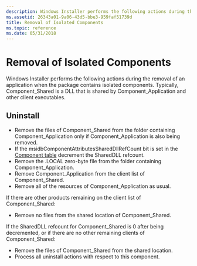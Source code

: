 ```yaml
---
description: Windows Installer performs the following actions during the removal of an application when the package contains isolated components. Typically, Component\_Shared is a DLL that is shared by Component\_Application and other client executables.
ms.assetid: 26343a01-9a06-43d5-bbe3-959faf51739d
title: Removal of Isolated Components
ms.topic: reference
ms.date: 05/31/2018
---
```


# Removal of Isolated Components

Windows Installer performs the following actions during the removal of an application when the package contains isolated components. Typically, Component\_Shared is a DLL that is shared by Component\_Application and other client executables.

## Uninstall

-   Remove the files of Component\_Shared from the folder containing Component\_Application only if Component\_Application is also being removed.
-   If the msidbComponentAttributesSharedDllRefCount bit is set in the [Component table](component-table.md) decrement the SharedDLL refcount.
-   Remove the .LOCAL zero-byte file from the folder containing Component\_Application.
-   Remove Component\_Application from the client list of Component\_Shared.
-   Remove all of the resources of Component\_Application as usual.

If there are other products remaining on the client list of Component\_Shared:

-   Remove no files from the shared location of Component\_Shared.

If the SharedDLL refcount for Component\_Shared is 0 after being decremented, or if there are no other remaining clients of Component\_Shared:

-   Remove the files of Component\_Shared from the shared location.
-   Process all uninstall actions with respect to this component.

 

 



